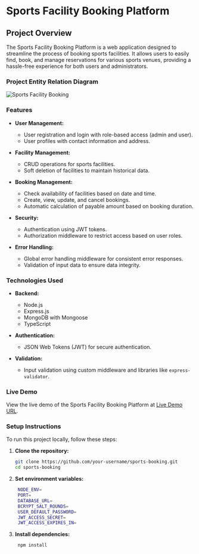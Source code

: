 # Sports Facility Booking Platform


## Project Overview

The Sports Facility Booking Platform is a web application designed to streamline the process of booking sports facilities. It allows users to easily find, book, and manage reservations for various sports venues, providing a hassle-free experience for both users and administrators.

### Project Entity Relation Diagram
![Sports Facility Booking](https://i.ibb.co/L05Lq9H/PH-L2-Assignment-3.png)

### Features

- **User Management:**
  - User registration and login with role-based access (admin and user).
  - User profiles with contact information and address.

- **Facility Management:**
  - CRUD operations for sports facilities.
  - Soft deletion of facilities to maintain historical data.

- **Booking Management:**
  - Check availability of facilities based on date and time.
  - Create, view, update, and cancel bookings.
  - Automatic calculation of payable amount based on booking duration.

- **Security:**
  - Authentication using JWT tokens.
  - Authorization middleware to restrict access based on user roles.

- **Error Handling:**
  - Global error handling middleware for consistent error responses.
  - Validation of input data to ensure data integrity.

### Technologies Used

- **Backend:**
  - Node.js
  - Express.js
  - MongoDB with Mongoose
  - TypeScript

- **Authentication:**
  - JSON Web Tokens (JWT) for secure authentication.

- **Validation:**
  - Input validation using custom middleware and libraries like `express-validator`.

### Live Demo

View the live demo of the Sports Facility Booking Platform at [Live Demo URL](https://your-live-demo-url.com).

### Setup Instructions

To run this project locally, follow these steps:

1. **Clone the repository:**

   ```bash
   git clone https://github.com/your-username/sports-booking.git
   cd sports-booking

2. **Set environment variables:**

   ```bash
    NODE_ENV=
    PORT=
    DATABASE_URL=
    BCRYPT_SALT_ROUNDS=
    USER_DEFAULT_PASSWORD=
    JWT_ACCESS_SECRET=
    JWT_ACCESS_EXPIRES_IN=

3. **Install dependencies:**

   ```bash
    npm install
